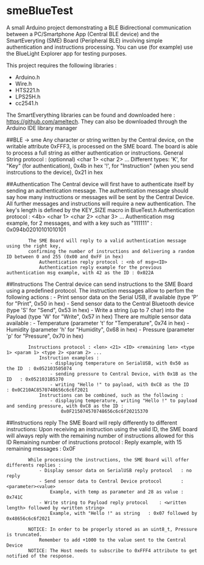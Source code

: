 # smeBlueTest

A small Arduino project demonstrating a BLE Bidirectional communication between a PC/Smartphone App (Central BLE device)
and the SmartEveryting (SME) Board (Peripheral BLE) involving simple authentication and instructions processing.
You can use (for example) use the BlueLight Explorer app for testing purposes.

This project requires the following libraries :
- Arduino.h
- Wire.h
- HTS221.h
- LPS25H.h
- cc2541.h

The SmartEverything libraries can be found and downloaded here : https://github.com/ameltech.
They can also be downloaded through the Arduino IDE library manager

##BLE -> sme
	Any character or string written by the Central device, on the writable attribute 0xFFF3,  is processed on the SME board. The board is able to process a full string as either authentication or instructions.
				General String protocol : <len> <type> <id> (optionnal) <remaining len> <char 1> <char 2> ... <char remaining len>				Different types: 
						'K', for "Key" (for authentication), 0x4b in hex
						'!', for "Instruction" (when you send instrcutions to the device), 0x21 in hex

##Authentication
The Central device will first have to authenticate itself by sending an authentication message.
			The authentication message should say how many instructions or messages will be sent by the Central Device.
			All further messages and instructions will require a new authentication.
			The key's length is defined by the KEY_SIZE macro in BlueTest.h
				Authentication protocol : <len> <4b> <nb of msg> <char 1> <char 2> <char 3> ... <char KEY_SIZE>
				Authentication msg example, for 2 messages, and with a key such as "111111" : 0x094b02010101010101

			The SME Board will reply to a valid authentication message using the right key,
			confirming the number of instructions and delivering a random ID between 0 and 255 (0x00 and 0xFF in hex)
				Authentication reply protocol : <nb of msg><ID>
				Authentication reply example for the previous authentication msg example, with 42 as the ID : 0x022A

##Instructions
The Central device can send instructions to the SME Board using a predefined protocol.
			The instruction messages allow to perfom the following actions :
				- Print sensor data on the Serial USB, if available (type 'P' for "Print", 0x50 in hex)
				- Send sensor data to the Central Bluetooth device (type 'S' for "Send", 0x53 in hex)
				- Write a string (up to 7 char) into the Payload (type 'W' for "Write", 0x57 in hex)
			There are multiple sensor data available :
				- Temperature (parameter 't' for "Temperature", 0x74 in hex)
				- Humidity (parameter 'h' for "Humidity", 0x68 in hex)
				- Pressure (parameter 'p' for "Pressure", 0x70 in hex)

			Instructions protocol : <len> <21> <ID> <remaining len> <type 1> <param 1> <type 2> <param 2> ...
				Instruction examples :
					- displaying temperature on SerialUSB, with 0x50 as the ID  : 0x052103505074
					- sending pressure to Central Device, with 0x1B as the ID   : 0x0521031B5370
					- writing "Hello !" to payload, with 0xC8 as the ID         : 0x0C210AC8570748656c6c6f2021
				Instructions can be combined, such as the following :
					- displaying temperature, writing "Hello !" to payload and sending pressure, with 0xC8 as the ID :
						0x0F215074570748656c6c6f20215370

##Instructions reply
The SME Board will reply differently to different instructions:
			Upon receiving an instruction using the valid ID, the SME board will always reply
			with the remaining number of instructions allowed for this ID
				Remaining number of instructions protocol : <remaining number of instructions>
				Reply example, with 15 remaining messages : 0x0F
					
			While processing the instructions, the SME Board will offer differents replies :
				- Display sensor data on SerialUSB reply protocol	: no reply
				- Send sensor data to Central Device protocol		: <parameter><value>
					Example, with temp as parameter and 28 as value	: 0x741C
				- Write string to Payload reply protocol	: <written length> followed by <written string>
					Example, with "Hello !" as string	: 0x07 followed by 0x48656c6c6f2021

			NOTICE: In order to be properly stored as an uint8_t, Pressure is truncated.
				Remember to add +1000 to the value sent to the Central Device
			NOTICE: The Host needs to subscribe to 0xFFF4 attribute to get notified of the response.
